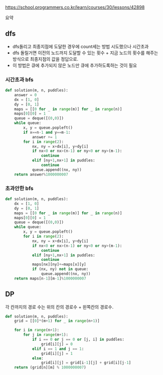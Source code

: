 https://school.programmers.co.kr/learn/courses/30/lessons/42898

요약

## dfs
- dfs돌리고 최종지점에 도달한 경우에 count세는 방법 시도했으나 시간초과
- dfs 돌릴거면 이전의 노드까지 도달할 수 있는 횟수 + 지금 노드의 횟수를 해주는 방식으로 최종지점의 값을 정답으로.
- 이 방법은 큐에 추가되지 않은 노드만 큐에 추가하도록하는 것이 필요
### 시간초과 bfs
```python
def solution(m, n, puddles):
    answer = 0
    dx = [1, 0]
    dy = [0, 1]
    maps = [[0 for _ in range(m)] for _ in range(n)]
    maps[0][0] = 1
    queue = deque([(0,0)])
    while queue:
        x, y = queue.popleft()
        if x==n-1 and y==m-1:
            answer += 1
        for i in range(2):
            nx, ny = x+dx[i], y+dy[i]
            if nx<0 or nx>(n-1) or ny<0 or ny>(m-1):
                continue
            elif [ny+1,nx+1] in puddles:
                continue
            queue.append((nx, ny))
    return answer%1000000007
```

### 초과안한 bfs
```python
def solution(m, n, puddles):
    dx = [1, 0]
    dy = [0, 1]
    maps = [[0 for _ in range(m)] for _ in range(n)]
    maps[0][0] = 1
    queue = deque([(0,0)])
    while queue:
        x, y = queue.popleft()
        for i in range(2):
            nx, ny = x+dx[i], y+dy[i]
            if nx<0 or nx>(n-1) or ny<0 or ny>(m-1):
                continue
            elif [ny+1,nx+1] in puddles:
                continue
            maps[nx][ny]+=maps[x][y]
            if (nx, ny) not in queue:
                queue.append((nx, ny))
    return maps[n-1][m-1]%1000000007
```

## DP
각 칸까지의 경로 수는 위의 칸의 경로수 + 왼쪽칸의 경로수.

```python
def solution(m, n, puddles):
    grid = [[0]*(m+1) for _ in range(n+1)]

    for i in range(n+1):
        for j in range(m+1):
            if i == 0 or j == 0 or [j, i] in puddles:
                grid[i][j] = 0
            elif i == 1 and j == 1:
                grid[i][j] = 1
            else:
                grid[i][j] = grid[i-1][j] + grid[i][j-1]
    return (grid[n][m] % 1000000007)
```
